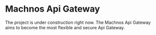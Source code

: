 # Machnos Api Gateway

The project is under construction right now. The Machnos Api Gateway aims to become the most flexible and secure Api Gateway.